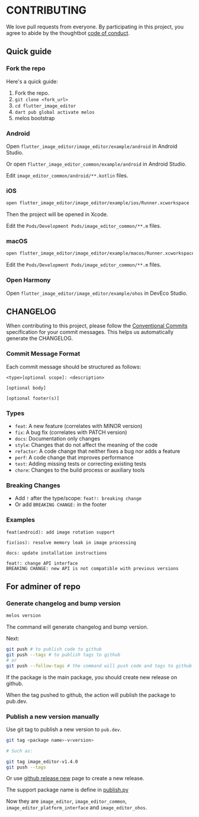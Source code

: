 # CONTRIBUTING

We love pull requests from everyone. By participating in this project, you agree to abide by the thoughtbot [code of conduct](https://thoughtbot.com/open-source-code-of-conduct).

## Quick guide

### Fork the repo

Here's a quick guide:

1. Fork the repo.
1. `git clone <fork_url>`
1. `cd flutter_image_editor`
1. `dart pub global activate melos`
1. melos bootstrap

### Android

Open `flutter_image_editor/image_editor/example/android` in Android Studio.

Or open `flutter_image_editor_common/example/android` in Android Studio.

Edit `image_editor_common/android/**.kotlin` files.

### iOS

```sh
open flutter_image_editor/image_editor/example/ios/Runner.xcworkspace
```

Then the project will be opened in Xcode.

Edit the `Pods/Development Pods/image_editor_common/**.m` files.

### macOS

```sh
open flutter_image_editor/image_editor/example/macos/Runner.xcworkspace
```

Edit the `Pods/Development Pods/image_editor_common/**.m` files.

### Open Harmony

Open `flutter_image_editor/image_editor/example/ohos` in DevEco Studio.

## CHANGELOG

When contributing to this project, please follow the [Conventional Commits](https://www.conventionalcommits.org/) specification for your commit messages. This helps us automatically generate the CHANGELOG.

### Commit Message Format

Each commit message should be structured as follows:

```log
<type>[optional scope]: <description>

[optional body]

[optional footer(s)]
```

### Types

- `feat`: A new feature (correlates with MINOR version)
- `fix`: A bug fix (correlates with PATCH version)
- `docs`: Documentation only changes
- `style`: Changes that do not affect the meaning of the code
- `refactor`: A code change that neither fixes a bug nor adds a feature
- `perf`: A code change that improves performance
- `test`: Adding missing tests or correcting existing tests
- `chore`: Changes to the build process or auxiliary tools

### Breaking Changes

- Add `!` after the type/scope: `feat!: breaking change`
- Or add `BREAKING CHANGE:` in the footer

### Examples

```log
feat(android): add image rotation support

fix(ios): resolve memory leak in image processing

docs: update installation instructions

feat!: change API interface
BREAKING CHANGE: new API is not compatible with previous versions
```

## For adminer of repo

### Generate changelog and bump version

```sh
melos version
```

The command will generate changelog and bump version.

Next:

```sh
git push # to publish code to github
git push --tags # to publish tags to github
# or
git push --follow-tags # the command will push code and tags to github
```

If the package is the main package, you should create new release on github.

When the tag pushed to github, the action will publish the package to pub.dev.

### Publish a new version manually

Use git tag to publish a new version to `pub.dev`.

```sh
git tag <package name>-v<version>

# Such as:

git tag image_editor-v1.4.0
git push --tags
```

Or use [github release new](https://github.com/fluttercandies/flutter_image_editor/releases/new) page to create a new release.

The support package name is define in [publish.py](https://github.com/fluttercandies/flutter_image_editor/blob/main/publish.py#L7)

Now they are `image_editor`, `image_editor_common`, `image_editor_platform_interface` and `image_editor_ohos`.
